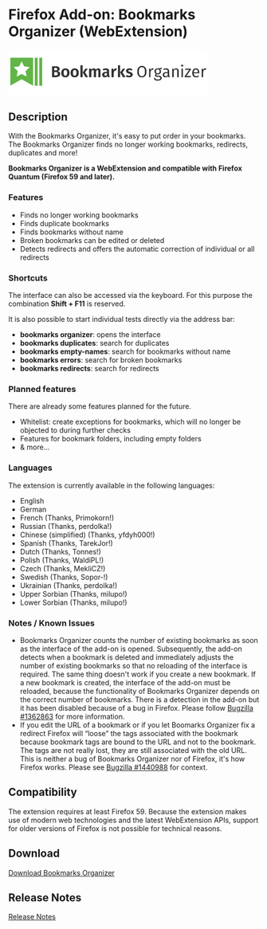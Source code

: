 # Firefox Add-on: Bookmarks Organizer (WebExtension)

<img src="src/images/logo-large.png" alt="Logo" width="400" border="0" />

## Description

With the Bookmarks Organizer, it's easy to put order in your bookmarks. The Bookmarks Organizer finds no longer working
bookmarks, redirects, duplicates and more!

**Bookmarks Organizer is a WebExtension and compatible with Firefox Quantum (Firefox 59 and later).**

### Features

- Finds no longer working bookmarks
- Finds duplicate bookmarks
- Finds bookmarks without name
- Broken bookmarks can be edited or deleted
- Detects redirects and offers the automatic correction of individual or all redirects

### Shortcuts

The interface can also be accessed via the keyboard. For this purpose the combination **Shift + F11** is reserved.

It is also possible to start individual tests directly via the address bar:

- **bookmarks organizer**: opens the interface
- **bookmarks duplicates**: search for duplicates
- **bookmarks empty-names**: search for bookmarks without name
- **bookmarks errors**: search for broken bookmarks
- **bookmarks redirects**: search for redirects

### Planned features

There are already some features planned for the future.

- Whitelist: create exceptions for bookmarks, which will no longer be objected to during further checks
- Features for bookmark folders, including empty folders
- & more…

### Languages

The extension is currently available in the following languages:

- English
- German
- French (Thanks, Primokorn!)
- Russian (Thanks, perdolka!)
- Chinese (simplified) (Thanks, yfdyh000!)
- Spanish (Thanks, TarekJor!)
- Dutch (Thanks, Tonnes!)
- Polish (Thanks, WaldiPL!)
- Czech (Thanks, MekliCZ!)
- Swedish (Thanks, Sopor-!)
- Ukrainian (Thanks, perdolka!)
- Upper Sorbian (Thanks, milupo!)
- Lower Sorbian (Thanks, milupo!)

### Notes / Known Issues

- Bookmarks Organizer  counts the number of existing bookmarks as soon as the interface of the add-on is opened. Subsequently,
  the add-on detects when a bookmark is deleted and immediately adjusts the number of existing bookmarks so that no reloading
  of the interface is required. The same thing doesn't work if you create a new bookmark. If a new bookmark is created, the interface
  of the add-on must be reloaded, because the functionality of Bookmarks Organizer depends on the correct number of bookmarks.
  There is a detection in the add-on but it has been disabled because of a bug in Firefox. Please follow
  [Bugzilla #1362863](https://bugzilla.mozilla.org/show_bug.cgi?id=1362863) for more information.
- If you edit the URL of a bookmark or if you let Boomarks Organizer fix a redirect Firefox will “loose” the tags associated
  with the bookmark because bookmark tags are bound to the URL and not to the bookmark. The tags are not really lost, they are
  still associated with the old URL. This is neither a bug of Bookmarks Organizer nor of Firefox, it's how Firefox works. Please
  see [Bugzilla #1440988](https://bugzilla.mozilla.org/show_bug.cgi?id=1440988#c2) for context.

## Compatibility

The extension requires at least Firefox 59. Because the extension makes use of modern web technologies and the latest
WebExtension APIs, support for older versions of Firefox is not possible for technical reasons.

## Download

[Download Bookmarks Organizer](https://addons.mozilla.org/en-US/firefox/addon/bookmarks-organizer/)

## Release Notes

[Release Notes](CHANGELOG.md "Release Notes")
